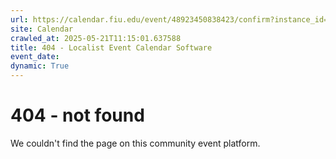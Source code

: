 ```yaml
---
url: https://calendar.fiu.edu/event/48923450838423/confirm?instance_id=49163455199112&return=https%3A%2F%2Fcalendar.fiu.edu%2Fcalendar%3Fevent_types%255B%255D%3D121723
site: Calendar
crawled_at: 2025-05-21T11:15:01.637588
title: 404 - Localist Event Calendar Software
event_date: 
dynamic: True
---
```


# 404 - not found
We couldn't find the page on this community event platform.
